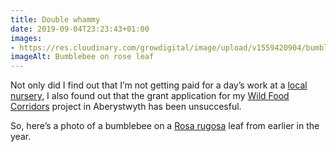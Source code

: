 ```yaml
---
title: Double whammy
date: 2019-09-04T23:23:43+01:00
images: 
- https://res.cloudinary.com/growdigital/image/upload/v1559420904/bumblebee-CD96686B.jpg
imageAlt: Bumblebee on rose leaf
---
```


Not only did I find out that I’m not getting paid for a day’s work at a [local nursery](https://farmyardnurseries.co.uk), I also found out that the grant application for my [Wild Food Corridors](https://www.forestgarden.wales/blog/wild-food-corridors/) project in Aberystwyth has been unsuccesful.

So, here’s a photo of a bumblebee on a [Rosa rugosa](https://pfaf.org/user/plant.aspx?LatinName=Rosa+rugosa) leaf from earlier in the year.
